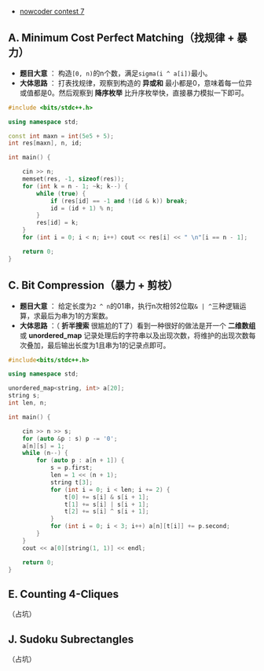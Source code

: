 * [nowcoder contest 7](https://www.nowcoder.com/acm/contest/145#question)

## A. Minimum Cost Perfect Matching（找规律 + 暴力）
* **题目大意** ： 构造`[0, n)`的n个数，满足`sigma(i ^ a[i])`最小。
* **大体思路** ： 打表找规律，观察到构造的 **异或和** 最小都是0，意味着每一位异或值都是0。然后观察到 **降序枚举** 比升序枚举快，直接暴力模拟一下即可。
```c++
#include <bits/stdc++.h>

using namespace std;

const int maxn = int(5e5 + 5);
int res[maxn], n, id;

int main() {

    cin >> n;
    memset(res, -1, sizeof(res));
    for (int k = n - 1; ~k; k--) {
        while (true) {
            if (res[id] == -1 and !(id & k)) break;
            id = (id + 1) % n;
        }
        res[id] = k;
    }
    for (int i = 0; i < n; i++) cout << res[i] << " \n"[i == n - 1];

    return 0;
}
```

## C. Bit Compression（暴力 + 剪枝）
* **题目大意** ： 给定长度为`2 ^ n`的01串，执行n次相邻2位取`& | ^`三种逻辑运算，求最后为串为1的方案数。
* **大体思路** ：（ **折半搜索** 很尴尬的T了）看到一种很好的做法是开一个 **二维数组** 或 **unordered_map** 记录处理后的字符串以及出现次数，将维护的出现次数每次叠加，最后输出长度为1且串为1的记录点即可。
```c++
#include<bits/stdc++.h>

using namespace std;

unordered_map<string, int> a[20];
string s;
int len, n;

int main() {

    cin >> n >> s;
    for (auto &p : s) p -= '0';
    a[n][s] = 1;
    while (n--) {
        for (auto p : a[n + 1]) {
            s = p.first;
            len = 1 << (n + 1);
            string t[3];
            for (int i = 0; i < len; i += 2) {
                t[0] += s[i] & s[i + 1];
                t[1] += s[i] | s[i + 1];
                t[2] += s[i] ^ s[i + 1];
            }
            for (int i = 0; i < 3; i++) a[n][t[i]] += p.second;
        }
    }
    cout << a[0][string(1, 1)] << endl;

    return 0;
}
```

## E. Counting 4-Cliques
（占坑）

## J. Sudoku Subrectangles
（占坑）


